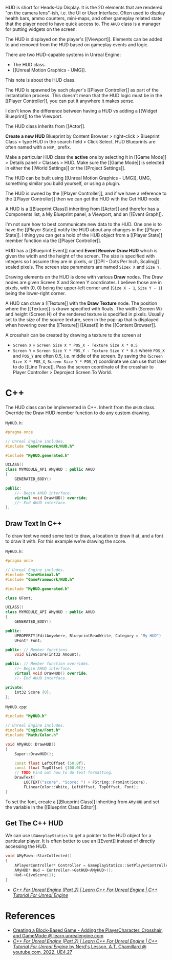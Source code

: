 HUD is short for Heads-Up Display.
It is the 2D elements that are rendered "on the camera lens"-ish, i.e. the UI or User Interface.
Often used to display health bars, ammo counters, mini-maps, and other gameplay related state that the player need to have quick access to.
The `AHUD` class is a manager for putting widgets on the screen.

The HUD is displayed on the player's [[Viewport]].
Elements can be added to and removed from the HUD based on gameplay events and logic.

There are two HUD-capable systems in Unreal Engine:
- The HUD class.
- [[Unreal Motion Graphics - UMG]].

This note is about the HUD class.

The HUD is spawned by each player's [[Player Controller]] as part of the instantiation process.
This doesn't mean that the HUD logic must be in the [[Player Controller]],
you can put it anywhere it makes sense.

I don't know the difference between having a HUD vs adding a [[Widget Blueprint]] to the Viewport.

The HUD class inherits from [[Actor]].

**Create a new HUD** Blueprint by Content Browser > right-click > Blueprint Class > type HUD in the search field > Click Select.
HUD Blueprints are often named with a `HBP_` prefix.

Make a particular HUD class the **active** one by selecting it in [[Game Mode]] > Details panel > Classes > HUD.
Make sure the [[Game Mode]] is selected in either the [[World Settings]] or the [[Project Settings]].

The HUD can be built using [[Unreal Motion Graphics - UMG]], UMG, something similar you build yourself, or using a plugin.

The HUD is owned by the [[Player Controller]], and if we have a reference to the [[Player Controller]] then we can get the HUD with the Get HUD node.

A HUD is a [[Blueprint Class]] inheriting from [[Actor]] and therefor has a Components list, a My Blueprint panel, a Viewport, and an [[Event Graph]].

I'm not sure how to best communicate new data to the HUD.
One one is to have the [[Player State]] notify the HUD about any changes in the [[Player State]].
I thing you can get a hold of the HUB object from a [[Player State]] member function via the [[Player Controller]].

HUD has a [[Blueprint Event]] named **Event Receive Draw HUD** which is given the width and the height of the screen.
The size is specified with integers so I assume they are in pixels, or [[DPI - Dots Per Inch, Scaling]] scaled pixels.
The screen size parameters are named `Sizex X` and `Size Y`.

Drawing elements on the HUD is done with various **Draw** nodes.
The Draw nodes are given Screen X and Screen Y coordinates.
I believe those are in pixels, with (0, 0) being the upper-left corner and (`Size X - 1`, `Size Y - 1`) being the lower-right corner.

A HUD can draw a [[Texture]] with the **Draw Texture** node.
The position where the [[Texture]] is drawn specified with floats.
The width (Screen W) and height (Screen H) of the rendered texture is specified in pixels.
Usually set to the size of the source texture, seen in the pop-up that is displayed when hovering over the [[Texture]] [[Asset]] in the [[Content Browser]].

A crosshair can be created by drawing a texture to the screen at
- `Screen X` = `Screen Size X * POS_X - Texture Size X * 0.5`
- `Screen Y` = `Screen Size Y * POS_Y - Texture Size Y * 0.5`
where `POS_X` and `POS_Y` are often 0.5, i.e. middle of the screen.
By saving the (`Screen Size X * POS_X`,  `Screen Size Y * POS_Y`) coordinate we can use that later to do [[Line Trace]].
Pass the screen coordinate of the crosshair to Player Controller > Deproject Screen To World.


# C++

The HUD class can be implemented in C++.
Inherit from the `AHUD` class.
Override the Draw HUD member function to do any custom drawing.

`MyHUD.h`:
```cpp
#pragma once

// Unreal Engine includes.
#include "GameFramework/HUD.h"

#include "MyHUD.generated.h"

UCLASS()
class MYMODULE_API AMyHUD : public AHUD
{
	GENERATED_BODY()

public:
	//~ Begin AHUD interface.
	virtual void DrawHUD() override;
	//~ End AHUD interface.
};
```

## Draw Text In C++

To draw text we need some text to draw, a location to draw it at, and a font to draw it with.
For this example we're drawing the score.

`MyHUD.h`:
```c++
#pragma once

// Unreal Engine includes.
#include "CoreMinimal.h"
#include "GameFramework/HUD.h"

#include "MyHUD.generated.h"

class UFont;

UCLASS()
class MYMODULE_API AMyHUD : public AHUD
{
	GENERATED_BODY()

public:
	UPROPERTY(EditAnywhere, BlueprintReadWrite, Category = "My HUD")
	UFont* Font;

public: // Member functions.
	void GiveScore(int32 Amount);

public: // Member function overrides.
	//~ Begin AHUD interface.
	virtual void DrawHUD() override;
	//~ End AHUD interface.

private:
	int32 Score {0};
};
```

`MyHUD.cpp`:
```cpp
#include "MyHUD.h"

// Unreal Engine includes.
#include "Engine/Font.h"
#include "Math/Color.h"

void AMyHUD::DrawHUD()
{
	Super::DrawHUD();

	const float LeftOffset {50.0f};
	const float TopOffset {100.0f};
	// TODO Find out how to do text formatting.
	DrawText(
		LOCTEXT("score", "Score: ") + FString::FromInt(Score),
		FLinearColor::White, LeftOffset, TopOffset, Font);
}
```

To set the font, create a [[Blueprint Class]] inheriting from `AMyHUD` and set the variable in the [[Blueprint Class Editor]].

## Get The C++ HUD

We can use `UGAmeplayStatics` to get a pointer to the HUD object for a particular player.
It is often better to use an [[Event]] instead of directly accessing the HUD.

```cpp
void AMyPawn::StarCollected()
{
	APlayerController* Controller = GameplayStatics::GetPlayerController(this, 0);
	AMyHUD* Hud = Controller->GetHUD<AMyHUD>();
	Hud->GiveScore(1);
}
```

- [_C++ For Unreal Engine (Part 2) | Learn C++ For Unreal Engine | C++ Tutorial For Unreal Engine_](https://youtu.be/IYJwU-rB2jA?t=11785)


# References
- [Creating a Block-Based Game - Adding the PlayerCharacter, Crosshair, and GameMode @ learn.unrealengine.com](https://learn.unrealengine.com/course/3770925/module/7308627)
- [_C++ For Unreal Engine (Part 2) | Learn C++ For Unreal Engine | C++ Tutorial For Unreal Engine_ by Nerd's Lesson, A.T. Chamillard @ youtube.com, 2022, UE4.27](https://youtu.be/IYJwU-rB2jA?t=11785)
